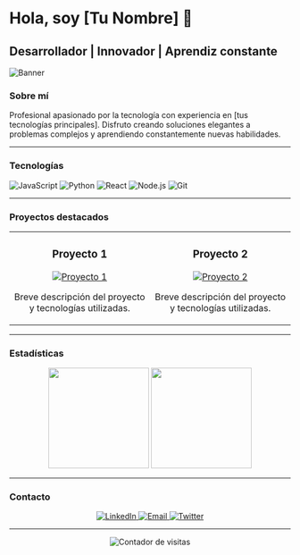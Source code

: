 # Hola, soy [Tu Nombre] 👋

## Desarrollador | Innovador | Aprendiz constante

![Banner](https://placehold.co/800x200/e2e8f0/1e293b?text=Tu+Banner+Personalizado)

### Sobre mí

Profesional apasionado por la tecnología con experiencia en [tus tecnologías principales]. Disfruto creando soluciones elegantes a problemas complejos y aprendiendo constantemente nuevas habilidades.

---

### Tecnologías

![JavaScript](https://img.shields.io/badge/-JavaScript-F7DF1E?style=flat-square&logo=javascript&logoColor=black)
![Python](https://img.shields.io/badge/-Python-3776AB?style=flat-square&logo=python&logoColor=white)
![React](https://img.shields.io/badge/-React-61DAFB?style=flat-square&logo=react&logoColor=black)
![Node.js](https://img.shields.io/badge/-Node.js-339933?style=flat-square&logo=node.js&logoColor=white)
![Git](https://img.shields.io/badge/-Git-F05032?style=flat-square&logo=git&logoColor=white)

---

### Proyectos destacados

<table>
  <tr>
    <td width="50%">
      <h3 align="center">Proyecto 1</h3>
      <p align="center">
        <a href="https://github.com/usuario/proyecto1" target="_blank">
          <img src="https://placehold.co/300x200/e2e8f0/1e293b?text=Proyecto+1" alt="Proyecto 1"/>
        </a>
        <p align="center">
          Breve descripción del proyecto y tecnologías utilizadas.
        </p>
      </p>
    </td>
    <td width="50%">
      <h3 align="center">Proyecto 2</h3>
      <p align="center">
        <a href="https://github.com/usuario/proyecto2" target="_blank">
          <img src="https://placehold.co/300x200/e2e8f0/1e293b?text=Proyecto+2" alt="Proyecto 2"/>
        </a>
        <p align="center">
          Breve descripción del proyecto y tecnologías utilizadas.
        </p>
      </p>
    </td>
  </tr>
</table>

---

### Estadísticas

<div align="center">
  <img height="180em" src="https://github-readme-stats.vercel.app/api?username=TuUsuario&show_icons=true&theme=tokyonight&include_all_commits=true&count_private=true"/>
  <img height="180em" src="https://github-readme-stats.vercel.app/api/top-langs/?username=TuUsuario&layout=compact&langs_count=7&theme=tokyonight"/>
</div>

---

### Contacto

<p align="center">
  <a href="https://linkedin.com/in/tuusuario" target="_blank">
    <img src="https://img.shields.io/badge/-LinkedIn-0077B5?style=for-the-badge&logo=linkedin&logoColor=white" alt="LinkedIn"/>
  </a>
  <a href="mailto:tu@email.com" target="_blank">
    <img src="https://img.shields.io/badge/-Email-D14836?style=for-the-badge&logo=gmail&logoColor=white" alt="Email"/>
  </a>
  <a href="https://twitter.com/tuusuario" target="_blank">
    <img src="https://img.shields.io/badge/-Twitter-1DA1F2?style=for-the-badge&logo=twitter&logoColor=white" alt="Twitter"/>
  </a>
</p>

---

<p align="center">
  <img src="https://komarev.com/ghpvc/?username=TuUsuario&label=Visitas&color=0e75b6&style=flat" alt="Contador de visitas"/>
</p>